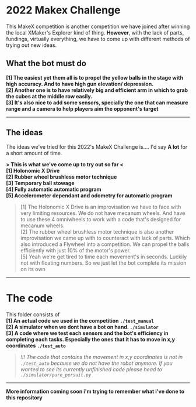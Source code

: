 # 2022 Makex Challenge
This MakeX competition is another competition we have joined after winning the local XMaker's Explorer kind of thing. **However**, with the lack of parts, fundings, virtually everything, we have to come up with different methods of trying out new ideas.

## What the bot must do
**[1] The easiest yet them all is to propel the yellow balls in the stage with high accuracy. And to have high gun elevation/ depression.**\
**[2] Another one is to have relatively big and efficient arm in which to grab the cubes at the middle row easily.**\
**[3] It's also nice to add some sensors, specially the one that can measure range and a camera to help players aim the opponent's target**
____
## The ideas
The ideas we've tried for this 2022's MakeX Challenge is.... I'd say **A lot** for a short amount of time.

**> This is what we've come up to try out so far <\
[1] Holonomic X Drive\
[2] Rubber wheel brushless motor technique\
[3] Temporary ball stowage\
[4] Fully automatic automatic program\
[5] Accelerometer dependant and odometry for automatic program**
> [1] The Holonomic X Drive is an improvisation we have to face with very limiting resources. We do not have mecanum wheels. And have to use these 4 omniwheels to work with a code that's designed for mecanum wheels.\
[2] The rubber wheel brushless motor technique is also another improvisation we came up with to counteract with lack of parts. Which also introduced a Flywheel into a competition. We can propel the balls efficiently with just 10% of the motor's power.\
[5] Yeah we're get tired to time each movement's in seconds. Luckily not with floating numbers. So we just let the bot complete its mission on its own

____
# The code
This folder consists of\
**[1] An actual code we used in the competition `./test_manual`\
[2] A simulator when we dont have a bot on hand. `./simulator`\
[3] A code where we test each sensors and the bot's efficiency in completing each tasks. Especially the ones that it has to move in x,y coordinates `./test_auto`**
>*!!! The code that contains the movement in x,y coordinates is not in `./test_auto` because we do not have the robot anymore. If you wanted to see its currently unfinished code please head to `./simulator/pure_persuit.py`*
____
**More information coming soon i'm trying to remember what i've done to this repository**